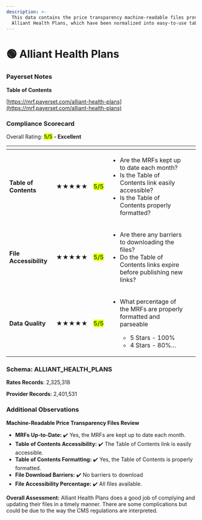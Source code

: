 ```yaml
---
description: >-
  This data contains the price transparency machine-readable files provided by
  Alliant Health Plans, which have been normalized into easy-to-use tables.
---
```


# 🟢 Alliant Health Plans

### Payerset Notes

**Table of Contents**

[https://mrf.payerset.com/alliant-health-plans](https://mrf.payerset.com/alliant-health-plans)

### Compliance Scorecard

Overall Rating: <mark style="color:green;">**5/5**</mark> **- Excellent**

<table data-view="cards"><thead><tr><th></th><th></th><th></th><th></th><th data-hidden data-card-cover data-type="files"></th></tr></thead><tbody><tr><td><strong>Table of Contents</strong></td><td><strong>★★★★★</strong></td><td><mark style="color:green;"><strong>5/5</strong></mark></td><td><ul><li>Are the MRFs kept up to date each month? </li><li>Is the Table of Contents link easily accessible?</li><li>Is the Table of Contents properly formatted?</li></ul></td><td></td></tr><tr><td><strong>File Accessibility</strong></td><td><strong>★★★★★</strong></td><td><mark style="color:green;"><strong>5/5</strong></mark></td><td><ul><li>Are there any barriers to downloading the files?</li><li>Do the Table of Contents links expire before publishing new links?</li></ul></td><td></td></tr><tr><td><strong>Data Quality</strong></td><td><strong>★★★★★</strong></td><td><mark style="color:green;"><strong>5/5</strong></mark></td><td><ul><li><p>What percentage of the MRFs are properly formatted and parseable</p><ul><li>5 Stars - 100%</li><li>4 Stars - 80%...</li></ul></li></ul></td><td></td></tr></tbody></table>

### Schema: ALLIANT\_HEALTH\_PLANS

**Rates Records**: 2,325,318

**Provider Records**: 2,401,531

### Additional Observations

**Machine-Readable Price Transparency Files Review**

* **MRFs Up-to-Date:** ✔️ Yes, the MRFs are kept up to date each month.
* **Table of Contents Accessibility:** ✔️ The Table of Contents link is easily accessible.
* **Table of Contents Formatting:** ✔️ Yes, the Table of Contents is properly formatted.
* **File Download Barriers:** ✔️ No barriers to download
* **File Accessibility Percentage:** ✔️ All files available.

**Overall Assessment:** Alliant Health Plans does a good job of complying and updating their files in a timely manner. There are some complications but could be due to the way the CMS regulations are interpreted.
